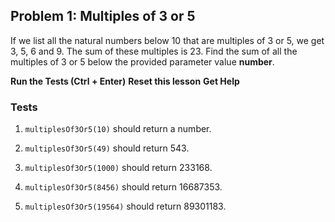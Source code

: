 ## Problem 1: Multiples of 3 or 5

If we list all the natural numbers below 10 that are multiples of 3 or 5, we get 3, 5, 6 and 9. The sum of these multiples is 23.
Find the sum of all the multiples of 3 or 5 below the provided parameter value **number**.

**Run the Tests (Ctrl + Enter)**
**Reset this lesson**
**Get Help**

### Tests

1. `multiplesOf3Or5(10)` should return a number.

2. `multiplesOf3Or5(49)` should return 543.

3. `multiplesOf3Or5(1000)` should return 233168.

4. `multiplesOf3Or5(8456)` should return 16687353.

5. `multiplesOf3Or5(19564)` should return 89301183.